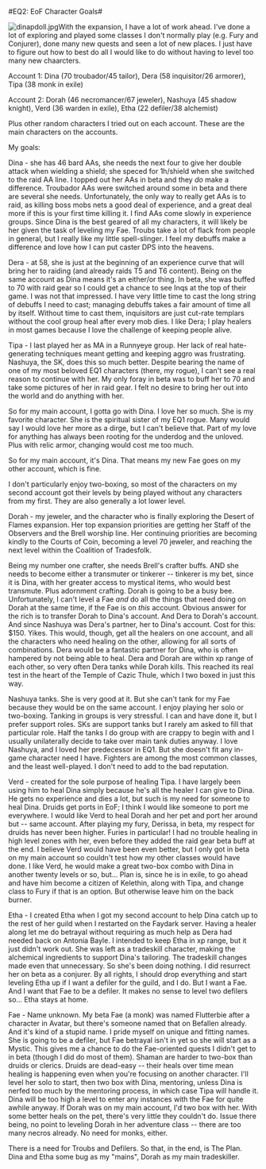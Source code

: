 #EQ2: EoF Character Goals#

![dinapdoll.jpg](http://westkarana.com/wp-content/uploads/2006/11/dinapdoll.jpg)With the expansion, I have a lot of work ahead. I've done a lot of exploring and played some classes I don't normally play (e.g. Fury and Conjurer), done many new quests and seen a lot of new places. I just have to figure out how to best do all I would like to do without having to level too many new chaarcters.

Account 1: Dina (70 troubador/45 tailor), Dera (58 inquisitor/26 armorer), Tipa (38 monk in exile)

Account 2: Dorah (46 necromancer/67 jeweler), Nashuya (45 shadow knight), Verd (36 warden in exile), Etha (22 defiler/38 alchemist)

Plus other random characters I tried out on each account. These are the main characters on the accounts.

My goals:

Dina - she has 46 bard AAs, she needs the next four to give her double attack when wielding a shield; she speced for 1h/shield when she switched to the raid AA line. I topped out her AAs in beta and they *do* make a difference. Troubador AAs were switched around some in beta and there are several she needs. Unfortunately, the only way to really get AAs is to raid, as killing boss mobs nets a good deal of experience, and a great deal more if this is your first time killing it. I find AAs come slowly in experience groups. Since Dina is the best geared of all my characters, it will likely be her given the task of leveling my Fae. Troubs take a lot of flack from people in general, but I really like my little spell-slinger. I feel my debuffs make a difference and love how I can put caster DPS into the heavens.

Dera - at 58, she is just at the beginning of an experience curve that will bring her to raiding (and already raids T5 and T6 content). Being on the same account as Dina means it's an either/or thing. In beta, she was buffed to 70 with raid gear so I could get a chance to see Inqs at the top of their game. I was not that impressed. I have very little time to cast the long string of debuffs I need to cast; managing debuffs takes a fair amount of time all by itself. Without time to cast them, inquisitors are just cut-rate templars without the cool group heal after every mob dies. I like Dera; I play healers in most games because I love the challenge of keeping people alive.

Tipa - I last played her as MA in a Runnyeye group. Her lack of real hate-generating techniques meant getting and keeping aggro was frustrating. Nashuya, the SK, does this so much better. Despite bearing the name of one of my most beloved EQ1 characters (there, my rogue), I can't see a real reason to continue with her. My only foray in beta was to buff her to 70 and take some pictures of her in raid gear. I felt no desire to bring her out into the world and do anything with her.

So for my main account, I gotta go with Dina. I love her so much. She is my favorite character. She is the spiritual sister of my EQ1 rogue. Many would say I would love her more as a dirge, but I can't believe that. Part of my love for anything has always been rooting for the underdog and the unloved. Plus with relic armor, changing would cost me too much.

So for my main account, it's Dina. That means my new Fae goes on my other account, which is fine.

I don't particularly enjoy two-boxing, so most of the characters on my second account got their levels by being played without any characters from my first. They are also generally a lot lower level.

Dorah - my jeweler, and the character who is finally exploring the Desert of Flames expansion. Her top expansion priorities are getting her Staff of the Observers and the Brell worship line. Her continuing priorities are becoming kindly to the Courts of Coin, becoming a level 70 jeweler, and reaching the next level within the Coalition of Tradesfolk.

Being my number one crafter, she needs Brell's crafter buffs. AND she needs to become either a transmuter or tinkerer -- tinkerer is my bet, since it is Dina, with her greater access to mystical items, who would best transmute. Plus adornment crafting. Dorah is going to be a busy bee. Unfortunately, I can't level a Fae *and* do all the things that need doing on Dorah at the same time, if the Fae is on *this* account. Obvious answer for the rich is to transfer Dorah to Dina's account. And Dera to Dorah's account. And since Nashuya was Dera's partner, her to Dina's account. Cost for this: $150. Yikes. This would, though, get all the healers on one account, and all the characters who need healing on the other, allowing for all sorts of combinations. Dera would be a fantastic partner for Dina, who is often hampered by not being able to heal. Dera and Dorah are within xp range of each other, so very often Dera tanks while Dorah kills. This reached its real test in the heart of the Temple of Cazic Thule, which I two boxed in just this way.

Nashuya tanks. She is very good at it. But she can't tank for my Fae because they would be on the same account. I enjoy playing her solo or two-boxing. Tanking in groups is very stressful. I can and have done it, but I prefer support roles. SKs are support tanks but I rarely am asked to fill that particular role. Half the tanks I do group with are crappy to begin with and I usually unilaterally decide to take over main tank duties anyway. I love Nashuya, and I loved her predecessor in EQ1. But she doesn't fit any in-game character need I have. Fighters are among the most common classes, and the least well-played. I don't need to add to the bad reputation.

Verd - created for the sole purpose of healing Tipa. I have largely been using him to heal Dina simply because he's all the healer I can give to Dina. He gets no experience and dies a lot, but such is my need for someone to heal Dina. Druids get ports in EoF; I think I would like someone to port me everywhere. I would like Verd to heal Dorah and her pet and port her around but -- same account. After playing my fury, Derissa, in beta, my respect for druids has never been higher. Furies in particular! I had no trouble healing in high level zones with her, even before they added the raid gear beta buff at the end. I believe Verd would have been even better, but I only got in beta on my main account so couldn't test how my other classes would have done. I like Verd, he would make a great two-box combo with Dina in another twenty levels or so, but... Plan is, since he is in exile, to go ahead and have him become a citizen of Kelethin, along with Tipa, and change class to Fury if that is an option. But otherwise leave him on the back burner.

Etha - I created Etha when I got my second account to help Dina catch up to the rest of her guild when I restarted on the Faydark server. Having a healer along let me do betrayal without requiring as much help as Dera had needed back on Antonia Bayle. I intended to keep Etha in xp range, but it just didn't work out. She was left as a tradeskill character, making the alchemical ingredients to support Dina's tailoring. The tradeskill changes made even that unnecessary. So she's been doing nothing. I did resurrect her on beta as a conjurer. By all rights, I should drop everything and start leveling Etha up if I want a defiler for the guild, and I do. But I want a Fae. And I want that Fae to be a defiler. It makes no sense to level two defilers so... Etha stays at home.

Fae - Name unknown. My beta Fae (a monk) was named Flutterbie after a character in Avatar, but there's someone named that on Befallen already. And it's kind of a stupid name. I pride myself on unique and fitting names. She is going to be a defiler, but Fae betrayal isn't in yet so she will start as a Mystic. This gives me a chance to do the Fae-oriented quests I didn't get to in beta (though I did do most of them). Shaman are harder to two-box than druids or clerics. Druids are dead-easy -- their heals over time mean healing is happening even when you're focusing on another character. I'll level her solo to start, then two box with Dina, mentoring, unless Dina is nerfed too much by the mentoring process, in which case Tipa will handle it. Dina will be too high a level to enter any instances with the Fae for quite awhile anyway. If Dorah was on my main account, I'd two box with her. With some better heals on the pet, there's very little they couldn't do. Issue there being, no point to leveling Dorah in her adventure class -- there are too many necros already. No need for monks, either.

There is a need for Troubs and Defilers. So that, in the end, is The Plan. Dina and Etha some bug as my "mains", Dorah as my main tradeskiller.
